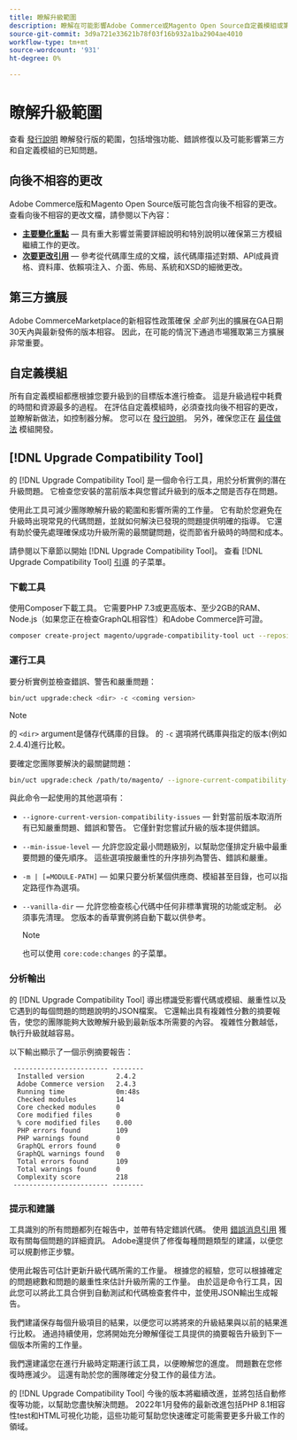 ```yaml
---
title: 瞭解升級範圍
description: 瞭解在可能影響Adobe Commerce或Magento Open Source自定義模組或第三方擴展的發行版中反向不相容的更改。
source-git-commit: 3d9a721e33621b78f03f16b932a1ba2904ae4010
workflow-type: tm+mt
source-wordcount: '931'
ht-degree: 0%

---
```



# 瞭解升級範圍

查看 [發行說明](https://devdocs.magento.com/guides/v2.4/release-notes/bk-release-notes.html) 瞭解發行版的範圍，包括增強功能、錯誤修復以及可能影響第三方和自定義模組的已知問題。

## 向後不相容的更改

Adobe Commerce版和Magento Open Source版可能包含向後不相容的更改。 查看向後不相容的更改文檔，請參閱以下內容：

- **[主要變化重點](https://devdocs.magento.com/guides/v2.4/release-notes/backward-incompatible-changes/index.html)** — 具有重大影響並需要詳細說明和特別說明以確保第三方模組繼續工作的更改。
- **[次要更改引用](https://devdocs.magento.com/guides/v2.4/release-notes/backward-incompatible-changes/reference.html)** — 參考從代碼庫生成的文檔，該代碼庫描述對類、API成員資格、資料庫、依賴項注入、介面、佈局、系統和XSD的細微更改。

## 第三方擴展

Adobe CommerceMarketplace的新相容性政策確保 _全部_ 列出的擴展在GA日期30天內與最新發佈的版本相容。 因此，在可能的情況下通過市場獲取第三方擴展非常重要。

## 自定義模組

所有自定義模組都應根據您要升級到的目標版本進行檢查。 這是升級過程中耗費的時間和資源最多的過程。 在評估自定義模組時，必須查找向後不相容的更改，並瞭解新做法，如控制器分解。 您可以在 [發行說明](https://devdocs.magento.com/guides/v2.4/release-notes/bk-release-notes.html)。 另外，確保您正在 [最佳做法](https://devdocs.magento.com/guides/v2.4/ext-best-practices/extension-coding/common-programming-bp.html) 模組開發。

## [!DNL Upgrade Compatibility Tool]

的 [!DNL Upgrade Compatibility Tool] 是一個命令行工具，用於分析實例的潛在升級問題。 它檢查您安裝的當前版本與您嘗試升級到的版本之間是否存在問題。

使用此工具可減少團隊瞭解升級的範圍和影響所需的工作量。 它有助於您避免在升級時出現常見的代碼問題，並就如何解決已發現的問題提供明確的指導。 它還有助於優先處理確保成功升級所需的最關鍵問題，從而節省升級時的時間和成本。

請參閱以下章節以開始 [!DNL Upgrade Compatibility Tool]。 查看 [!DNL Upgrade Compatibility Tool] [引導](../upgrade-compatibility-tool/overview.md) 的子菜單。

### 下載工具

使用Composer下載工具。 它需要PHP 7.3或更高版本、至少2GB的RAM、Node.js（如果您正在檢查GraphQL相容性）和Adobe Commerce許可證。

```bash
composer create-project magento/upgrade-compatibility-tool uct --repository https://repo.magento.com
```

### 運行工具

要分析實例並檢查錯誤、警告和嚴重問題：

```bash
bin/uct upgrade:check <dir> -c <coming version> 
```

>[!NOTE]
>
> 的 `<dir>` argument是儲存代碼庫的目錄。 的 `-c` 選項將代碼庫與指定的版本(例如2.4.4)進行比較。

要確定您團隊要解決的最關鍵問題：

```bash
bin/uct upgrade:check /path/to/magento/ --ignore-current-compatibility-issues –min-issue-level critical --vanilla-dir /path/to/vanilla/code/ /path/to/magento/app/code/Vendor/
```

與此命令一起使用的其他選項有：

- `--ignore-current-version-compatibility-issues` — 針對當前版本取消所有已知嚴重問題、錯誤和警告。 它僅針對您嘗試升級的版本提供錯誤。

- `--min-issue-level` — 允許您設定最小問題級別，以幫助您僅排定升級中最重要問題的優先順序。 這些選項按嚴重性的升序排列為警告、錯誤和嚴重。

- `-m | [=MODULE-PATH]` — 如果只要分析某個供應商、模組甚至目錄，也可以指定路徑作為選項。

- `--vanilla-dir` — 允許您檢查核心代碼中任何非標準實現的功能或定制。 必須事先清理。 您版本的香草實例將自動下載以供參考。

   >[!NOTE]
   >
   > 也可以使用 `core:code:changes` 的子菜單。

### 分析輸出

的 [!DNL Upgrade Compatibility Tool] 導出標識受影響代碼或模組、嚴重性以及它遇到的每個問題的問題說明的JSON檔案。 它還輸出具有複雜性分數的摘要報告，使您的團隊能夠大致瞭解升級到最新版本所需要的內容。 複雜性分數越低，執行升級就越容易。

以下輸出顯示了一個示例摘要報告：

```console
 ------------------------ --------
  Installed version        2.4.2
  Adobe Commerce version   2.4.3
  Running time             0m:48s
  Checked modules          14
  Core checked modules     0
  Core modified files      0
  % core modified files    0.00
  PHP errors found         109
  PHP warnings found       0
  GraphQL errors found     0
  GraphQL warnings found   0
  Total errors found       109
  Total warnings found     0
  Complexity score         218
 ------------------------ --------
```

### 提示和建議

工具識別的所有問題都列在報告中，並帶有特定錯誤代碼。 使用 [錯誤消息引用](../upgrade-compatibility-tool/error-messages.md) 獲取有關每個問題的詳細資訊。 Adobe還提供了修復每種問題類型的建議，以便您可以規劃修正步驟。

使用此報告可估計更新升級代碼所需的工作量。 根據您的經驗，您可以根據確定的問題總數和問題的嚴重性來估計升級所需的工作量。 由於這是命令行工具，因此您可以將此工具合併到自動測試和代碼檢查套件中，並使用JSON輸出生成報告。

我們建議保存每個升級項目的結果，以便您可以將將來的升級結果與以前的結果進行比較。 通過持續使用，您將開始充分瞭解僅從工具提供的摘要報告升級到下一個版本所需的工作量。

我們還建議您在進行升級時定期運行該工具，以便瞭解您的進度。 問題數在您修復時應減少。 這還有助於您的團隊確定分發工作的最佳方法。

的 [!DNL Upgrade Compatibility Tool] 今後的版本將繼續改進，並將包括自動修復等功能，以幫助您盡快解決問題。 2022年1月發佈的最新改進包括PHP 8.1相容性test和HTML可視化功能，這些功能可幫助您快速確定可能需要更多升級工作的領域。
